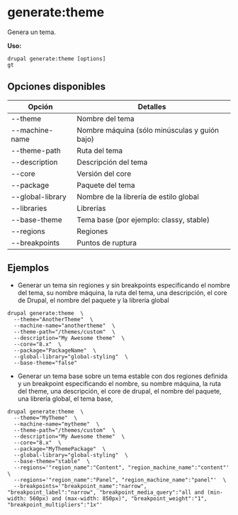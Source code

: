 # generate:theme
Genera un tema.

**Uso:**
```
drupal generate:theme [options]
gt
```

## Opciones disponibles
Opción | Detalles
-------|-------------
--theme | Nombre del tema
--machine-name | Nombre máquina (sólo minúsculas y guión bajo)
--theme-path | Ruta del tema
--description | Descripción del tema
--core | Versión del core
--package | Paquete del tema
--global-library | Nombre de la librería de estilo global
--libraries | Librerías
--base-theme | Tema base (por ejemplo: classy, stable)
--regions | Regiones
--breakpoints | Puntos de ruptura

## Ejemplos
* Generar un tema sin regiones y sin breakpoints especificando el nombre del tema, su nombre máquina, la ruta del tema, una descripción, el core de Drupal, el nombre del paquete y la librería global
```
drupal generate:theme  \
  --theme="AnotherTheme"  \
  --machine-name="anothertheme"  \
  --theme-path="/themes/custom"  \
  --description="My Awesome theme"  \
  --core="8.x"  \
  --package="PackageName"  \
  --global-library="global-styling"  \
  --base-theme="false"
```
* Generar un tema base sobre un tema estable con dos regiones definida y un breakpoint especificando el nombre, su nombre máquina, la ruta del theme, una descripción, el core de drupal, el nombre del paquete, una librería global, el tema base, 
```
drupal generate:theme  \
  --theme="MyTheme"  \
  --machine-name="mytheme"  \
  --theme-path="/themes/custom"  \
  --description="My Awesome theme"  \
  --core="8.x"  \
  --package="MyThemePackage"  \
  --global-library="global-styling"  \
  --base-theme="stable"  \
  --regions='"region_name":"Content", "region_machine_name":"content"'  \
  --regions='"region_name":"Panel", "region_machine_name":"panel"'  \
  --breakpoints='"breakpoint_name":"narrow", "breakpoint_label":"narrow", "breakpoint_media_query":"all and (min-width: 560px) and (max-width: 850px)", "breakpoint_weight":"1", "breakpoint_multipliers":"1x"'
```
